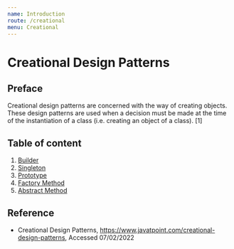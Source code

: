 ```yaml
---
name: Introduction
route: /creational
menu: Creational
---
```


# Creational Design Patterns

## Preface

Creational design patterns are concerned with the way of creating objects. These design patterns are used when a decision must be made at the time of the instantiation of a class (i.e. creating an object of a class). [1]

## Table of content

1. [Builder](/creational/builder)
2. [Singleton](/creational/singleton)
3. [Prototype](/creational/prototype)
4. [Factory Method](/creational/factory-method)
5. [Abstract Method](/creational/abstract-factory)

## Reference

- Creational Design Patterns, https://www.javatpoint.com/creational-design-patterns, Accessed 07/02/2022
